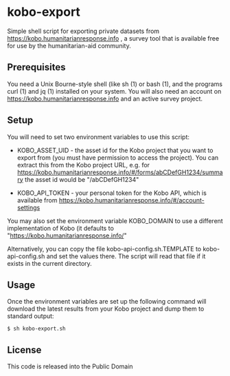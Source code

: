 kobo-export
===========

Simple shell script for exporting private datasets from https://kobo.humanitarianresponse.info , a survey tool that is available free for use by the humanitarian-aid community.

## Prerequisites

You need a Unix Bourne-style shell (like sh (1) or bash (1), and the programs curl (1) and jq (1) installed on your system. You will also need an account on https://kobo.humanitarianresponse.info and an active survey project. 

## Setup

You will need to set two environment variables to use this script:

* KOBO_ASSET_UID - the asset id for the Kobo project that you want to export from (you must have permission to access the project). You can extract this from the Kobo project URL, e.g. for https://kobo.humanitarianresponse.info/#/forms/abCDefGH1234/summary the asset id would be "/abCDefGH1234"

* KOBO_API_TOKEN - your personal token for the Kobo API, which is available from https://kobo.humanitarianresponse.info/#/account-settings
  
You may also set the environment variable KOBO_DOMAIN to use a different implementation of Kobo (it defaults to "https://kobo.humanitarianresponse.info/"

Alternatively, you can copy the file kobo-api-config.sh.TEMPLATE to kobo-api-config.sh and set the values there. The script will read that file if it exists in the current directory.

## Usage

Once the environment variables are set up the following command will download the latest results from your Kobo project and dump them to standard output:

    $ sh kobo-export.sh

## License

This code is released into the Public Domain
